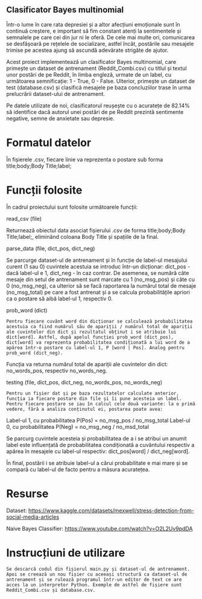## Clasificator Bayes multinomial

Într-o lume în care rata depresiei și a altor afecțiuni emoționale sunt în continuă creștere, e important să fim constant atenți la sentimentele și semnalele pe care cei din jur ni le oferă. De cele mai multe ori, comunicarea se desfășoară pe rețelele de socializare, astfel încât, postările sau mesajele trimise pe acestea ajung să ascundă adevărate strigăte de ajutor.

Acest proiect implementează un clasificator Bayes multinomial, care primește un dataset de antrenament (Reddit_Combi.csv) cu titlul și textul unor postări de pe Reddit, în limba engleză, urmate de un label, cu următoarea semnificație: 1 - True, 0 - False. Ulterior, primește un dataset de test (database.csv) și clasifică mesajele pe baza concluziilor trase în urma prelucrării dataset-ului de antrenament.

Pe datele utilizate de noi, clasificatorul reușește cu o acuratețe de 82.14% să identifice dacă autorul unei postări de pe Reddit prezintă sentimente negative, semne de anxietate sau depresie.

# Formatul datelor

În fișierele .csv, fiecare linie va reprezenta o postare sub forma title;body;Body Title;label; 

# Funcții folosite

În cadrul proiectului sunt folosite următoarele funcții:

read_csv (file)

Returnează obiectul data asociat fișierului .csv de forma title;body;Body Title;label;, eliminând coloana Body Title și spațiile de la final.

parse_data (file, dict_pos, dict_neg)

Se parcurge dataset-ul de antrenament și în funcție de label-ul mesajului curent (1 sau 0) cuvintele acestuia se introduc într-un dicționar: dict_pos - dacă label-ul e 1, dict_neg - în caz contrar. De asemenea, se numără câte mesaje din setul de antrenament sunt marcate cu 1 (no_msg_pos) și câte cu 0 (no_msg_neg), ca ulterior să se facă raportarea la numărul total de mesaje (no_msg_total) pe care a fost antrenat și a se calcula probabilitățile apriori ca o postare să aibă label-ul 1, respectiv 0.

prob_word (dict)

	Pentru fiecare cuvânt word din dicționar se calculează probabilitatea acestuia ca fiind numărul său de apariții / numărul total de apariții ale cuvintelor din dict și rezultatul obținut i se atribuie lui dict[word]. Astfel, după apelul funcției prob_word (dict_pos), dict[word] va reprezenta probabilitatea condiționată a lui word de a apărea într-o postare cu label-ul 1, P [word | Pos]. Analog pentru prob_word (dict_neg).

Funcția va returna numărul total de apariții ale cuvintelor din dict: no_words_pos, respectiv no_words_neg.

testing (file, dict_pos, dict_neg, no_words_pos, no_words_neg)

	Pentru un fișier dat și pe baza rezultatelor calculate anterior, funcția ia fiecare postare din file și îi pune acesteia un label. Pentru fiecare postare se iau în calcul cele două variante: la o primă vedere, fără a analiza conținutul ei, postarea poate avea:

Label-ul 1, cu probabilitatea P(Pos) = no_msg_pos / no_msg_total
Label-ul 0, cu probabilitatea P(Neg) = no_msg_neg / no_msd_total

Se parcurg cuvintele acesteia și probabilitatea de a i se atribui un anumit label este influențată de probabilitatea condiționată a cuvântului respectiv a apărea în mesajele cu label-ul respectiv: dict_pos[word] / dict_neg[word].

În final, postării i se atribuie label-ul a cărui probabilitate e mai mare și se compară cu label-ul de facto pentru a măsura acuratețea.

# Resurse

Dataset: https://www.kaggle.com/datasets/mexwell/stress-detection-from-social-media-articles

Naive Bayes Classifier: https://www.youtube.com/watch?v=O2L2Uv9pdDA

# Instrucțiuni de utilizare

	Se descarcă codul din fișierul main.py și dataset-ul de antrenament. Apoi se creează un nou fișier cu aceeași structură ca dataset-ul de antrenament și se rulează programul într-un editor de text ce are acces la un interpretor Python. Exemple de astfel de fișiere sunt Reddit_Combi.csv și database.csv.

 
	
